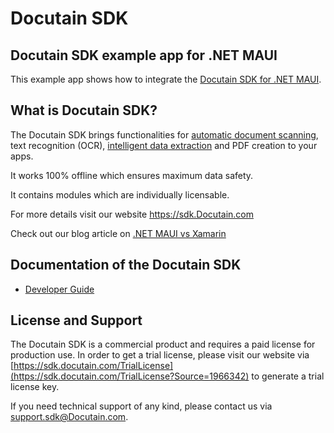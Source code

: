 # Docutain SDK

## Docutain SDK example app for .NET MAUI

This example app shows how to integrate the [Docutain SDK for .NET MAUI](https://sdk.Docutain.com).


## What is Docutain SDK?

The Docutain SDK brings functionalities for [automatic document scanning](https://sdk.docutain.com/Document-Scanner-SDK), text recognition (OCR), [intelligent data extraction](https://sdk.docutain.com/Data-Capture-SDK) and PDF creation to your apps.

It works 100% offline which ensures maximum data safety.

It contains modules which are individually licensable.

For more details visit our website https://sdk.Docutain.com

Check out our blog article on [.NET MAUI vs Xamarin](https://sdk.docutain.com/Blogartikel/Xamarin-Versus-NET-MAUI)

## Documentation of the Docutain SDK

- [Developer Guide](https://docs.docutain.com/docs/MAUI/intro)


## License and Support

The Docutain SDK is a commercial product and requires a paid license for production use. In order to get a trial license, please visit our website via [https://sdk.docutain.com/TrialLicense](https://sdk.docutain.com/TrialLicense?Source=1966342) to generate a trial license key. 

If you need technical support of any kind, please contact us via [support.sdk@Docutain.com](mailto:support.sdk@Docutain.com).
